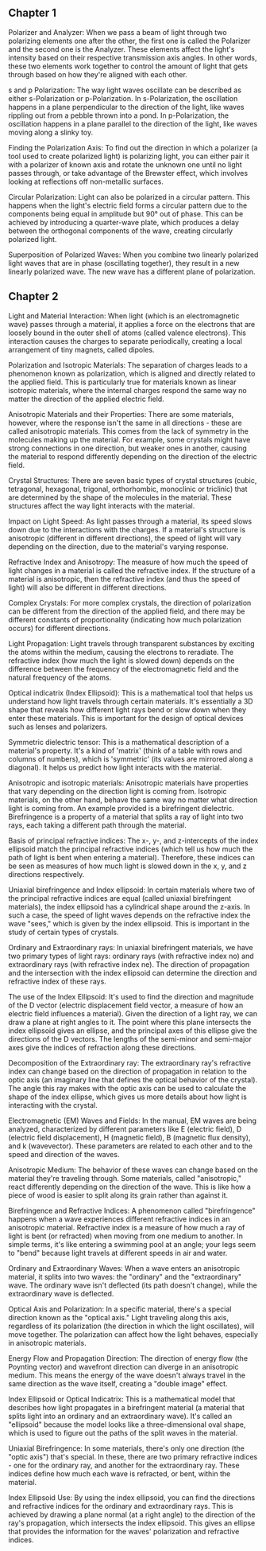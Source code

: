 ## Chapter 1
Polarizer and Analyzer: When we pass a beam of light through two polarizing elements one after the other, the first one is called the Polarizer and the second one is the Analyzer. These elements affect the light's intensity based on their respective transmission axis angles. In other words, these two elements work together to control the amount of light that gets through based on how they're aligned with each other.

s and p Polarization: The way light waves oscillate can be described as either s-Polarization or p-Polarization. In s-Polarization, the oscillation happens in a plane perpendicular to the direction of the light, like waves rippling out from a pebble thrown into a pond. In p-Polarization, the oscillation happens in a plane parallel to the direction of the light, like waves moving along a slinky toy.

Finding the Polarization Axis: To find out the direction in which a polarizer (a tool used to create polarized light) is polarizing light, you can either pair it with a polarizer of known axis and rotate the unknown one until no light passes through, or take advantage of the Brewster effect, which involves looking at reflections off non-metallic surfaces.

Circular Polarization: Light can also be polarized in a circular pattern. This happens when the light's electric field forms a circular pattern due to the components being equal in amplitude but 90° out of phase. This can be achieved by introducing a quarter-wave plate, which produces a delay between the orthogonal components of the wave, creating circularly polarized light.

Superposition of Polarized Waves: When you combine two linearly polarized light waves that are in phase (oscillating together), they result in a new linearly polarized wave. The new wave has a different plane of polarization.

## Chapter 2
Light and Material Interaction: When light (which is an electromagnetic wave) passes through a material, it applies a force on the electrons that are loosely bound in the outer shell of atoms (called valence electrons). This interaction causes the charges to separate periodically, creating a local arrangement of tiny magnets, called dipoles.

Polarization and Isotropic Materials: The separation of charges leads to a phenomenon known as polarization, which is aligned and directly related to the applied field. This is particularly true for materials known as linear isotropic materials, where the internal charges respond the same way no matter the direction of the applied electric field.

Anisotropic Materials and their Properties: There are some materials, however, where the response isn't the same in all directions - these are called anisotropic materials. This comes from the lack of symmetry in the molecules making up the material. For example, some crystals might have strong connections in one direction, but weaker ones in another, causing the material to respond differently depending on the direction of the electric field.

Crystal Structures: There are seven basic types of crystal structures (cubic, tetragonal, hexagonal, trigonal, orthorhombic, monoclinic or triclinic) that are determined by the shape of the molecules in the material. These structures affect the way light interacts with the material.

Impact on Light Speed: As light passes through a material, its speed slows down due to the interactions with the charges. If a material's structure is anisotropic (different in different directions), the speed of light will vary depending on the direction, due to the material's varying response.

Refractive Index and Anisotropy: The measure of how much the speed of light changes in a material is called the refractive index. If the structure of a material is anisotropic, then the refractive index (and thus the speed of light) will also be different in different directions.

Complex Crystals: For more complex crystals, the direction of polarization can be different from the direction of the applied field, and there may be different constants of proportionality (indicating how much polarization occurs) for different directions.

Light Propagation: Light travels through transparent substances by exciting the atoms within the medium, causing the electrons to reradiate. The refractive index (how much the light is slowed down) depends on the difference between the frequency of the electromagnetic field and the natural frequency of the atoms.

Optical indicatrix (Index Ellipsoid): This is a mathematical tool that helps us understand how light travels through certain materials. It's essentially a 3D shape that reveals how different light rays bend or slow down when they enter these materials. This is important for the design of optical devices such as lenses and polarizers.

Symmetric dielectric tensor: This is a mathematical description of a material's property. It's a kind of 'matrix' (think of a table with rows and columns of numbers), which is 'symmetric' (its values are mirrored along a diagonal). It helps us predict how light interacts with the material.

Anisotropic and isotropic materials: Anisotropic materials have properties that vary depending on the direction light is coming from. Isotropic materials, on the other hand, behave the same way no matter what direction light is coming from. An example provided is a birefringent dielectric. Birefringence is a property of a material that splits a ray of light into two rays, each taking a different path through the material.

Basis of principal refractive indices: The x-, y-, and z-intercepts of the index ellipsoid match the principal refractive indices (which tell us how much the path of light is bent when entering a material). Therefore, these indices can be seen as measures of how much light is slowed down in the x, y, and z directions respectively.

Uniaxial birefringence and Index ellipsoid: In certain materials where two of the principal refractive indices are equal (called uniaxial birefringent materials), the index ellipsoid has a cylindrical shape around the z-axis. In such a case, the speed of light waves depends on the refractive index the wave "sees," which is given by the index ellipsoid. This is important in the study of certain types of crystals.

Ordinary and Extraordinary rays: In uniaxial birefringent materials, we have two primary types of light rays: ordinary rays (with refractive index no) and extraordinary rays (with refractive index ne). The direction of propagation and the intersection with the index ellipsoid can determine the direction and refractive index of these rays.

The use of the Index Ellipsoid: It's used to find the direction and magnitude of the D vector (electric displacement field vector, a measure of how an electric field influences a material). Given the direction of a light ray, we can draw a plane at right angles to it. The point where this plane intersects the index ellipsoid gives an ellipse, and the principal axes of this ellipse give the directions of the D vectors. The lengths of the semi-minor and semi-major axes give the indices of refraction along these directions.

Decomposition of the Extraordinary ray: The extraordinary ray's refractive index can change based on the direction of propagation in relation to the optic axis (an imaginary line that defines the optical behavior of the crystal). The angle this ray makes with the optic axis can be used to calculate the shape of the index ellipse, which gives us more details about how light is interacting with the crystal.

Electromagnetic (EM) Waves and Fields: In the manual, EM waves are being analyzed, characterized by different parameters like E (electric field), D (electric field displacement), H (magnetic field), B (magnetic flux density), and k (wavevector). These parameters are related to each other and to the speed and direction of the waves.

Anisotropic Medium: The behavior of these waves can change based on the material they're traveling through. Some materials, called "anisotropic," react differently depending on the direction of the wave. This is like how a piece of wood is easier to split along its grain rather than against it.

Birefringence and Refractive Indices: A phenomenon called "birefringence" happens when a wave experiences different refractive indices in an anisotropic material. Refractive index is a measure of how much a ray of light is bent (or refracted) when moving from one medium to another. In simple terms, it's like entering a swimming pool at an angle; your legs seem to "bend" because light travels at different speeds in air and water.

Ordinary and Extraordinary Waves: When a wave enters an anisotropic material, it splits into two waves: the "ordinary" and the "extraordinary" wave. The ordinary wave isn't deflected (its path doesn't change), while the extraordinary wave is deflected.

Optical Axis and Polarization: In a specific material, there's a special direction known as the "optical axis." Light traveling along this axis, regardless of its polarization (the direction in which the light oscillates), will move together. The polarization can affect how the light behaves, especially in anisotropic materials.

Energy Flow and Propagation Direction: The direction of energy flow (the Poynting vector) and wavefront direction can diverge in an anisotropic medium. This means the energy of the wave doesn't always travel in the same direction as the wave itself, creating a "double image" effect.

Index Ellipsoid or Optical Indicatrix: This is a mathematical model that describes how light propagates in a birefringent material (a material that splits light into an ordinary and an extraordinary wave). It's called an "ellipsoid" because the model looks like a three-dimensional oval shape, which is used to figure out the paths of the split waves in the material.

Uniaxial Birefringence: In some materials, there's only one direction (the "optic axis") that's special. In these, there are two primary refractive indices - one for the ordinary ray, and another for the extraordinary ray. These indices define how much each wave is refracted, or bent, within the material.

Index Ellipsoid Use: By using the index ellipsoid, you can find the directions and refractive indices for the ordinary and extraordinary rays. This is achieved by drawing a plane normal (at a right angle) to the direction of the ray's propagation, which intersects the index ellipsoid. This gives an ellipse that provides the information for the waves' polarization and refractive indices.
